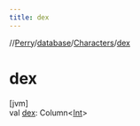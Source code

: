 ```yaml
---
title: dex
---
```

//[Perry](../../../index.html)/[database](../index.html)/[Characters](index.html)/[dex](dex.html)



# dex



[jvm]\
val [dex](dex.html): Column&lt;[Int](https://kotlinlang.org/api/latest/jvm/stdlib/kotlin/-int/index.html)&gt;




